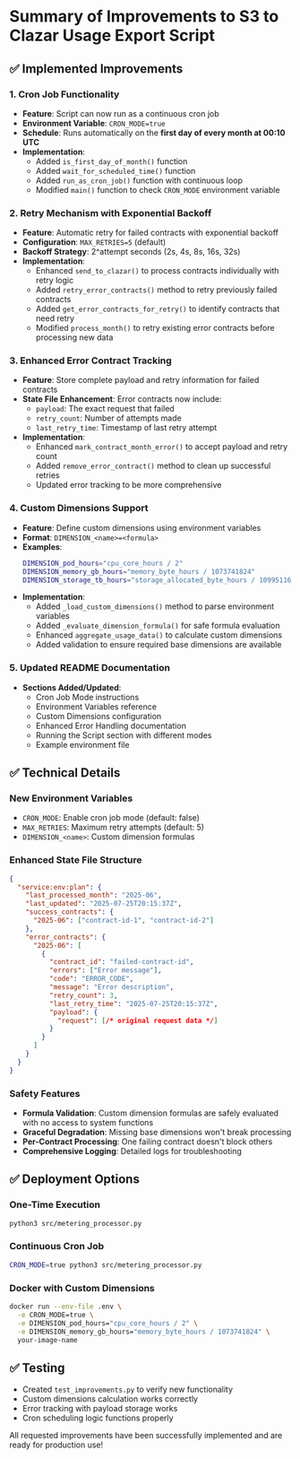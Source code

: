 # Summary of Improvements to S3 to Clazar Usage Export Script

## ✅ Implemented Improvements

### 1. Cron Job Functionality
- **Feature**: Script can now run as a continuous cron job
- **Environment Variable**: `CRON_MODE=true`
- **Schedule**: Runs automatically on the **first day of every month at 00:10 UTC**
- **Implementation**: 
  - Added `is_first_day_of_month()` function
  - Added `wait_for_scheduled_time()` function  
  - Added `run_as_cron_job()` function with continuous loop
  - Modified `main()` function to check `CRON_MODE` environment variable

### 2. Retry Mechanism with Exponential Backoff
- **Feature**: Automatic retry for failed contracts with exponential backoff
- **Configuration**: `MAX_RETRIES=5` (default)
- **Backoff Strategy**: 2^attempt seconds (2s, 4s, 8s, 16s, 32s)
- **Implementation**:
  - Enhanced `send_to_clazar()` to process contracts individually with retry logic
  - Added `retry_error_contracts()` method to retry previously failed contracts
  - Added `get_error_contracts_for_retry()` to identify contracts that need retry
  - Modified `process_month()` to retry existing error contracts before processing new data

### 3. Enhanced Error Contract Tracking
- **Feature**: Store complete payload and retry information for failed contracts
- **State File Enhancement**: Error contracts now include:
  - `payload`: The exact request that failed
  - `retry_count`: Number of attempts made
  - `last_retry_time`: Timestamp of last retry attempt
- **Implementation**:
  - Enhanced `mark_contract_month_error()` to accept payload and retry count
  - Added `remove_error_contract()` method to clean up successful retries
  - Updated error tracking to be more comprehensive

### 4. Custom Dimensions Support
- **Feature**: Define custom dimensions using environment variables
- **Format**: `DIMENSION_<name>=<formula>`
- **Examples**:
  ```bash
  DIMENSION_pod_hours="cpu_core_hours / 2"
  DIMENSION_memory_gb_hours="memory_byte_hours / 1073741824"
  DIMENSION_storage_tb_hours="storage_allocated_byte_hours / 1099511627776"
  ```
- **Implementation**:
  - Added `_load_custom_dimensions()` method to parse environment variables
  - Added `_evaluate_dimension_formula()` for safe formula evaluation
  - Enhanced `aggregate_usage_data()` to calculate custom dimensions
  - Added validation to ensure required base dimensions are available

### 5. Updated README Documentation
- **Sections Added/Updated**:
  - Cron Job Mode instructions
  - Environment Variables reference
  - Custom Dimensions configuration
  - Enhanced Error Handling documentation
  - Running the Script section with different modes
  - Example environment file

## ✅ Technical Details

### New Environment Variables
- `CRON_MODE`: Enable cron job mode (default: false)
- `MAX_RETRIES`: Maximum retry attempts (default: 5)  
- `DIMENSION_<name>`: Custom dimension formulas

### Enhanced State File Structure
```json
{
  "service:env:plan": {
    "last_processed_month": "2025-06",
    "last_updated": "2025-07-25T20:15:37Z",
    "success_contracts": {
      "2025-06": ["contract-id-1", "contract-id-2"]
    },
    "error_contracts": {
      "2025-06": [
        {
          "contract_id": "failed-contract-id",
          "errors": ["Error message"],
          "code": "ERROR_CODE",
          "message": "Error description",
          "retry_count": 3,
          "last_retry_time": "2025-07-25T20:15:37Z",
          "payload": {
            "request": [/* original request data */]
          }
        }
      ]
    }
  }
}
```

### Safety Features
- **Formula Validation**: Custom dimension formulas are safely evaluated with no access to system functions
- **Graceful Degradation**: Missing base dimensions won't break processing
- **Per-Contract Processing**: One failing contract doesn't block others
- **Comprehensive Logging**: Detailed logs for troubleshooting

## ✅ Deployment Options

### One-Time Execution
```bash
python3 src/metering_processor.py
```

### Continuous Cron Job
```bash
CRON_MODE=true python3 src/metering_processor.py
```

### Docker with Custom Dimensions
```bash
docker run --env-file .env \
  -e CRON_MODE=true \
  -e DIMENSION_pod_hours="cpu_core_hours / 2" \
  -e DIMENSION_memory_gb_hours="memory_byte_hours / 1073741824" \
  your-image-name
```

## ✅ Testing
- Created `test_improvements.py` to verify new functionality
- Custom dimensions calculation works correctly
- Error tracking with payload storage works
- Cron scheduling logic functions properly

All requested improvements have been successfully implemented and are ready for production use!
